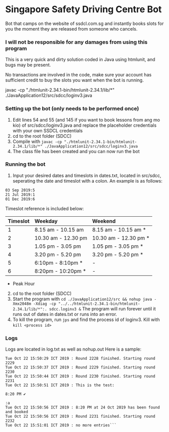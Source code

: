 # Singapore Safety Driving Centre Bot
Bot that camps on the website of ssdcl.com.sg and instantly books slots for you the moment they are released from someone who cancels.

### I will not be responsible for any damages from using this program
This is a very quick and dirty solution coded in Java using htmlunit, and bugs may be present.

No transactions are involved in the code, make sure your account has sufficient credit to buy the slots you want when the bot is running.

javac -cp "./htmlunit-2.34.1-bin/htmlunit-2.34.1/lib/*" ./JavaApplication12/src/sdcc/loginv3.java
### Setting up the bot (only needs to be performed once)
1. Edit lines 54 and 55 (and 145 if you want to book lessons from ang mo kio) of src/sdcc/loginv3.java and replace the placeholder credentials with your own SSDCL credentials
2. cd to the root folder (SDCC)
3. Compile with `javac -cp "./htmlunit-2.34.1-bin/htmlunit-2.34.1/lib/*" ./JavaApplication12/src/sdcc/loginv3.java`
4. The class file has been created and you can now run the bot

### Running the bot
1. Input your desired dates and timeslots in dates.txt, located in src/sdcc, seperating the date and timeslot with a colon. An example is as follows:
```
03 Sep 2019:5
21 Jul 2019:1
01 Dec 2019:6
```
Timeslot reference is included below:


| Timeslot| Weekday | Weekend  |
| :------------- |:-------------|:-----|
| 1| 8.15 am - 10.15 am | 8.15 am - 10.15 am * |
| 2| 10.30 am - 12.30 pm |10.30 am - 12.30 pm * |
| 3 | 1.05 pm - 3.05 pm | 1.05 pm - 3.05 pm * |
| 4 | 3.20 pm - 5.20 pm  | 3.20 pm - 5.20 pm * |
| 5 | 6:10pm - 8:10pm * | - |
| 6 | 8:20pm - 10:20pm * | - |
* Peak Hour

2. cd to the root folder (SDCC)
3. Start the program with `cd ./JavaApplication12/src && nohup java -Xmx2048m -Xdiag -cp "../../htmlunit-2.34.1-bin/htmlunit-2.34.1/lib/*":. sdcc.loginv3 &` The program will run forever until it runs out of dates in dates.txt or runs into an error.
4. To kill the program, run `jps` and find the process id of loginv3. Kill with `kill <process id>`


### Logs
Logs are located in log.txt as well as nohup.out
Here is a sample:
```Tue Oct 22 15:50:22 ICT 2019 : Round 2227 finished. Starting round 2228
Tue Oct 22 15:50:29 ICT 2019 : Round 2228 finished. Starting round 2229
Tue Oct 22 15:50:37 ICT 2019 : Round 2229 finished. Starting round 2230
Tue Oct 22 15:50:44 ICT 2019 : Round 2230 finished. Starting round 2231
Tue Oct 22 15:50:51 ICT 2019 : This is the test: 
                                                                                8:20 PM ✔
                                                                            :a
Tue Oct 22 15:50:56 ICT 2019 : 8:20 PM at 24 Oct 2019 has been found and booked
Tue Oct 22 15:50:56 ICT 2019 : Round 2231 finished. Starting round 2232
Tue Oct 22 15:51:01 ICT 2019 : no more entries```
